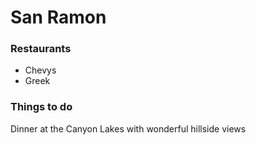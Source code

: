 # San Ramon

### Restaurants

- Chevys
- Greek

### Things to do
Dinner at the Canyon Lakes with wonderful hillside views
